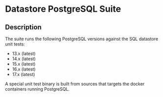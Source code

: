# Datastore PostgreSQL Suite

## Description

The suite runs the following PostgreSQL versions against the SQL datastore unit tests:

- 13.x (latest)
- 14.x (latest)
- 15.x (latest)
- 16.x (latest)
- 17.x (latest)

A special unit test binary is built from sources that targets the docker
containers running PostgreSQL.
